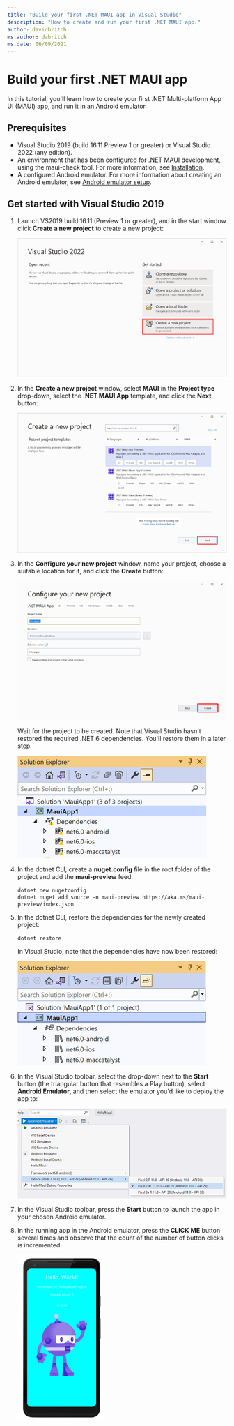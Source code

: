 ```yaml
---
title: "Build your first .NET MAUI app in Visual Studio"
description: "How to create and run your first .NET MAUI app."
author: davidbritch
ms.author: dabritch
ms.date: 06/09/2021
---
```


# Build your first .NET MAUI app

In this tutorial, you'll learn how to create your first .NET Multi-platform App UI (MAUI) app, and run it in an Android emulator.

## Prerequisites

- Visual Studio 2019 (build 16.11 Preview 1 or greater) or Visual Studio 2022 (any edition).
- An environment that has been configured for .NET MAUI development, using the maui-check tool. For more information, see [Installation](installation.md).
- A configured Android emulator. For more information about creating an Android emulator, see [Android emulator setup](/xamarin/android/get-started/installation/android-emulator/).

## Get started with Visual Studio 2019

1. Launch VS2019 build 16.11 (Preview 1 or greater), and in the start window click **Create a new project** to create a new project:

    ![New solution](first-app-images/new-solution.png)

1. In the **Create a new project** window, select **MAUI** in the **Project type** drop-down, select the **.NET MAUI App** template, and click the **Next** button:

    ![Choose a template](first-app-images/new-project.png)

1. In the **Configure your new project** window, name your project, choose a suitable location for it, and click the **Create** button:

    ![Configure the project](first-app-images/configure-project.png)

    Wait for the project to be created. Note that Visual Studio hasn't restored the required .NET 6 dependencies. You'll restore them in a later step.

    ![Broken dependencies](first-app-images/broken-dependencies.png)

1. In the dotnet CLI, create a **nuget.config** file in the root folder of the project and add the **maui-preview** feed:

    ```dotnetcli
    dotnet new nugetconfig
    dotnet nuget add source -n maui-preview https://aka.ms/maui-preview/index.json
    ```

1. In the dotnet CLI, restore the dependencies for the newly created project:

    ```dotnetcli
    dotnet restore
    ```

    In Visual Studio, note that the dependencies have now been restored:

    ![Restored dependencies](first-app-images/restored-dependencies.png)

1. In the Visual Studio toolbar, select the drop-down next to the **Start** button (the triangular button that resembles a Play button), select **Android Emulator**, and then select the emulator you'd like to deploy the app to:

    ![Select your Android emulator](first-app-images/select-android-emulator.png)

1. In the Visual Studio toolbar, press the **Start** button to launch the app in your chosen Android emulator.

1. In the running app in the Android emulator, press the **CLICK ME** button several times and observe that the count of the number of button clicks is incremented.

    [![App running in the Android emulator](first-app-images/running-app.png)](first-app-images/running-app-large.png#lightbox)

